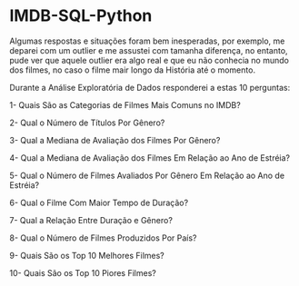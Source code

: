 # IMDB-SQL-Python

Algumas respostas e situações foram bem inesperadas, por exemplo, me deparei com um outlier e me assustei com tamanha diferença,
no entanto, pude ver que aquele outlier era algo real e que eu não conhecia no mundo dos filmes, no caso o filme mair longo da História até o momento.

Durante a Análise Exploratória de Dados responderei a estas 10 perguntas:

1- Quais São as Categorias de Filmes Mais Comuns no IMDB?

2- Qual o Número de Títulos Por Gênero?

3- Qual a Mediana de Avaliação dos Filmes Por Gênero?

4- Qual a Mediana de Avaliação dos Filmes Em Relação ao Ano de Estréia?

5- Qual o Número de Filmes Avaliados Por Gênero Em Relação ao Ano de Estréia?

6- Qual o Filme Com Maior Tempo de Duração? 

7- Qual a Relação Entre Duração e Gênero?

8- Qual o Número de Filmes Produzidos Por País?

9- Quais São os Top 10 Melhores Filmes?

10- Quais São os Top 10 Piores Filmes?
